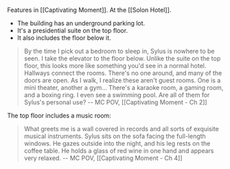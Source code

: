 Features in [[Captivating Moment]]. At the [[Solon Hotel]].

* The building has an underground parking lot.
* It's a presidential suite on the top floor.
* It also includes the floor below it.

> By the time I pick out a bedroom to sleep in, Sylus is nowhere to be seen.
> I take the elevator to the floor below. Unlike the suite on the top floor, this looks more like something you'd see in a normal hotel.
> Hallways connect the rooms. There's no one around, and many of the doors are open.
> As I walk, I realize these aren't guest rooms. One is a mini theater, another a gym... There's a karaoke room, a gaming room, and a boxing ring. I even see a swimming pool.
> Are all of them for Sylus's personal use?
> -- MC POV, [[Captivating Moment - Ch 2]]

The top floor includes a music room:
> What greets me is a wall covered in records and all sorts of exquisite musical instruments.
> Sylus sits on the sofa facing the full-length windows. He gazes outside into the night, and his leg rests on the coffee table. He holds a glass of red wine in one hand and appears very relaxed.
> -- MC POV, [[Captivating Moment - Ch 4]]